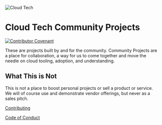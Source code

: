 ![Cloud Tech](logo.png)

# Cloud Tech Community Projects

[![Contributor Covenant](https://img.shields.io/badge/Contributor%20Covenant-2.1-4baaaa.svg)](code_of_conduct.md)

These are projects built by and for the community. Community Projects are a place for collaboration, a way for us to come together and move the needle on cloud tooling, adoption, and understanding.

## What This is Not

This is not a place to boost personal projects or sell a product or service. We will of course use and demonstrate vendor offerings, but never as a sales pitch.

[Contributing](CONTRIBUTING.md)

[Code of Conduct](CODE_OF_CONDUCT.md)
